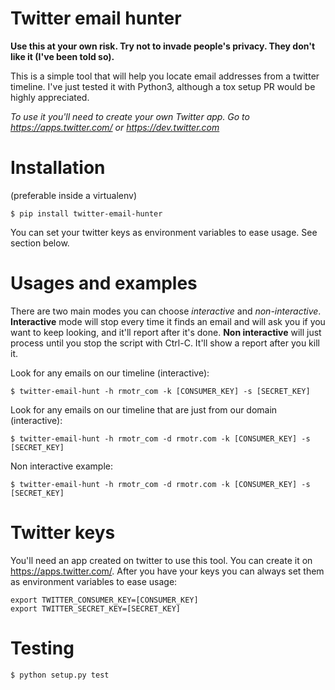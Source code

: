 # Twitter email hunter

**Use this at your own risk. Try not to invade people's privacy. They don't like it (I've been told so).**

This is a simple tool that will help you locate email addresses from a twitter timeline. I've just tested it with Python3, although a tox setup PR would be highly appreciated.

*To use it you'll need to create your own Twitter app. Go to https://apps.twitter.com/ or https://dev.twitter.com*


# Installation

(preferable inside a virtualenv)

    $ pip install twitter-email-hunter

You can set your twitter keys as environment variables to ease usage. See section below.

# Usages and examples

There are two main modes you can choose *interactive* and *non-interactive*. **Interactive** mode will stop every time it finds an email and will ask you if you want to keep looking, and it'll report after it's done.
**Non interactive** will just process until you stop the script with Ctrl-C. It'll show a report after you kill it.

Look for any emails on our timeline (interactive):

    $ twitter-email-hunt -h rmotr_com -k [CONSUMER_KEY] -s [SECRET_KEY]

Look for any emails on our timeline that are just from our domain (interactive):

    $ twitter-email-hunt -h rmotr_com -d rmotr.com -k [CONSUMER_KEY] -s [SECRET_KEY]

Non interactive example:

    $ twitter-email-hunt -h rmotr_com -d rmotr.com -k [CONSUMER_KEY] -s [SECRET_KEY]

# Twitter keys

You'll need an app created on twitter to use this tool. You can create it on https://apps.twitter.com/. After you have your keys you can always set them as environment variables to ease usage:

    export TWITTER_CONSUMER_KEY=[CONSUMER_KEY]
    export TWITTER_SECRET_KEY=[SECRET_KEY]

# Testing

    $ python setup.py test
